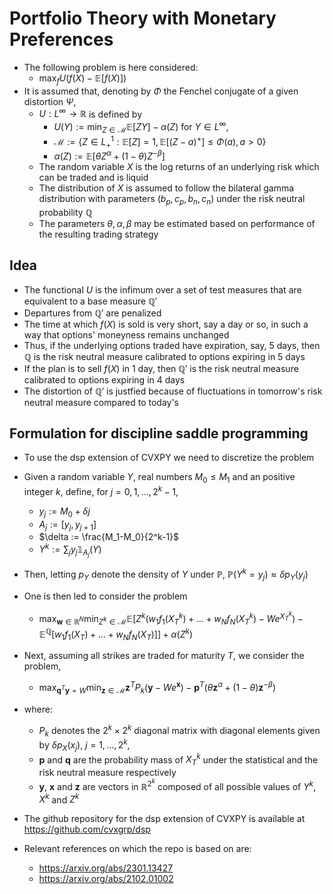 # Portfolio Theory with Monetary Preferences

- The following problem is here considered:
  - $\max_f U(f(X)-\mathbb{E}[f(X)])$
- It is assumed that, denoting by $\Phi$ the Fenchel conjugate of a given distortion $\Psi$,
  - $U:L^{\infty}\rightarrow \mathbb{R}$ is defined by
    - $U(Y) := \min_{Z\in\mathcal{M}}\mathbb{E}[ZY]-\alpha(Z)$ for $Y\in L^{\infty}$,
    - $\mathcal{M} := \{Z\in L^1_+:\mathbb{E}[Z]=1,\mathbb{E}[(Z-a)^+]\leq \Phi(a), a > 0\}$
    - $\alpha(Z) := \mathbb{E}[\theta Z^{\alpha}+(1-\theta)Z^{-\beta}]$
  - The random variable $X$ is the log returns of an underlying risk which can be traded and is liquid
  - The distribution of $X$ is assumed to follow the bilateral gamma distribution with parameters $(b_p,c_p,b_n,c_n)$ under the risk neutral probability $\mathbb{Q}$ 
  - The parameters $\theta,\alpha,\beta$ may be estimated based on performance of the resulting trading strategy

## Idea
- The functional $U$ is the infimum over a set of test measures that are equivalent to a base measure $\mathbb{Q}'$
- Departures from $\mathbb{Q}'$ are penalized
- The time at which $f(X)$ is sold is very short, say a day or so, in such a way that options' moneyness remains unchanged
- Thus, if the underlying options traded have expiration, say, 5 days, then $\mathbb{Q}$ is the risk neutral measure calibrated to options expiring in 5 days
- If the plan is to sell $f(X)$ in 1 day, then $\mathbb{Q}'$ is the risk neutral measure calibrated to options expiring in 4 days
- The distortion of $\mathbb{Q}'$ is justfied because of fluctuations in tomorrow's risk neutral measure compared to today's

## Formulation for discipline saddle programming

- To use the dsp extension of CVXPY we need to discretize the problem

- Given a random variable $Y$, real numbers $M_0\leq M_1$ and an positive integer $k$, define, for $j = 0,1,...,2^k-1$,
  - $y_j := M_0+\delta j$
  - $A_j := [y_j,y_{j+1}]$
  - $\delta := \frac{M_1-M_0}{2^k-1}$
  - $Y^k := \sum_{j}y_j\mathbb{1}_{A_j}(Y)$

- Then, letting $p_Y$ denote the density of $Y$ under $\mathbb{P}$, $\mathbb{P}\left(Y^k=y_j\right)\approx \delta p_Y\left(y_j\right)$

- One is then led to consider the problem
  - $\max_{\mathbf{w} \in \mathbb{R}^N} \min_{Z^k\in\mathcal{M}} \mathbb{E}[Z^k(w_1f_1(X^k_T)+...+w_Nf_N(X^k_T)-We^{X^k_T}) - \mathbb{E}^{\mathbb{Q}}[w_1f_1(X_T)+...+w_Nf_N(X_T)]] + \alpha(Z^k)$

- Next, assuming all strikes are traded for maturity $T$, we consider the problem,
  - $\max_{\mathbf{q}^T\mathbf{y}=W} \min_{\mathbf{z}\in\mathcal{M}} \mathbf{z}^TP_k(\mathbf{y}-We^{\mathbf{x}}) - \mathbf{p}^T(\theta \mathbf{z}^{\alpha}+(1-\theta)\mathbf{z}^{-\beta})$
- where:
  - $P_k$ denotes the $2^{k}\times 2^{k}$ diagonal matrix with diagonal elements given by $\delta p_{X}(x_j)$, $j=1,...,2^k$,
  - $\mathbf{p}$ and $\mathbf{q}$ are the probability mass of $X^k_T$ under the statistical and the risk neutral measure respectively
  - $\mathbf{y}$, $\mathbf{x}$ and $\mathbf{z}$ are vectors in $\mathbb{R}^{2^k}$ composed of all possible values of $Y^k$, $X^k$ and $Z^k$

- The github repository for the dsp extension of CVXPY is available at <https://github.com/cvxgrp/dsp>

- Relevant references on which the repo is based on are:
  - <https://arxiv.org/abs/2301.13427>
  - <https://arxiv.org/abs/2102.01002>
